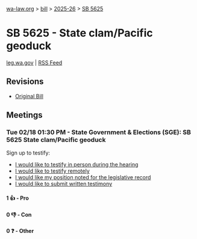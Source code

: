[wa-law.org](/) > [bill](/bill/) > [2025-26](/bill/2025-26/) > [SB 5625](/bill/2025-26/sb/5625/)

# SB 5625 - State clam/Pacific geoduck
[leg.wa.gov](https://app.leg.wa.gov/billsummary?BillNumber=5625&Year=2025&Initiative=false) | [RSS Feed](./rss.xml)

## Revisions
* [Original Bill](1/)

## Meetings
### Tue 02/18 01:30 PM - State Government & Elections (SGE): SB 5625 State clam/Pacific geoduck
Sign up to testify:
* [I would like to testify in person during the hearing](https://app.leg.wa.gov/csi/Testifier/Add?chamber=House&mId=32824&aId=164366&caId=25867&tId=1)
* [I would like to testify remotely](https://app.leg.wa.gov/csi/Testifier/Add?chamber=House&mId=32824&aId=164366&caId=25867&tId=2)
* [I would like my position noted for the legislative record](https://app.leg.wa.gov/csi/Testifier/Add?chamber=House&mId=32824&aId=164366&caId=25867&tId=3)
* [I would like to submit written testimony](https://app.leg.wa.gov/csi/Testifier/Add?chamber=House&mId=32824&aId=164366&caId=25867&tId=4)

#### 1 👍 - Pro

#### 0 👎 - Con

#### 0 ❓ - Other

